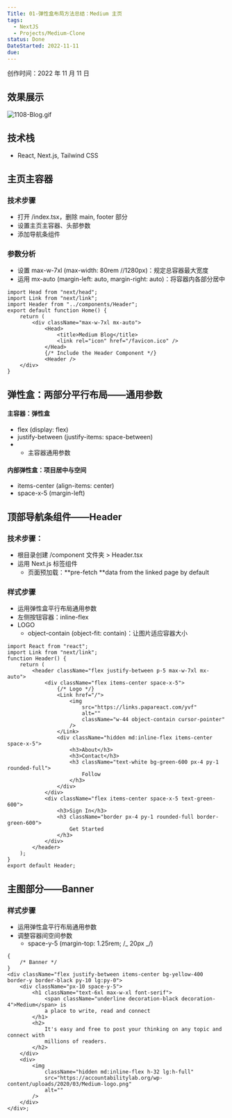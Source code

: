```yaml
---
Title: 01-弹性盒布局方法总结：Medium 主页
tags:
  - NextJS
  - Projects/Medium-Clone
status: Done
DateStarted: 2022-11-11
due:
---
```


创作时间：2022 年 11 月 11 日

## 效果展示

![1108-Blog.gif](https://cdn.nlark.com/yuque/0/2022/gif/29677165/1667878225708-5cec9e05-5afe-48a0-8b92-8bca6cc384bd.gif#averageHue=%23efc800&clientId=u5e673f1f-7ab0-4&crop=0&crop=0&crop=1&crop=1&from=drop&height=254&id=ube1ff0d6&margin=%5Bobject%20Object%5D&name=1108-Blog.gif&originHeight=1141&originWidth=2518&originalType=binary&ratio=1&rotation=0&showTitle=false&size=3966181&status=done&style=none&taskId=uc9f6bccc-91d0-4dfe-86ec-bbd40bff4b4&title=&width=561)

## 技术栈

- React, Next.js, Tailwind CSS

## 主页主容器

### 技术步骤

- 打开 /index.tsx，删除 main, footer 部分
- 设置主页主容器、头部参数
- 添加导航条组件

### 参数分析

- 设置 max-w-7xl (max-width: 80rem //1280px)：规定总容器最大宽度
- 运用 mx-auto (margin-left: auto, margin-right: auto)：将容器内各部分居中

```tsx
import Head from "next/head";
import Link from "next/link";
import Header from "../components/Header";
export default function Home() {
	return (
		<div className="max-w-7xl mx-auto">
			<Head>
				<title>Medium Blog</title>
				<link rel="icon" href="/favicon.ico" />
			</Head>
			{/* Include the Header Component */}
			<Header />
    </div>
}
```

## 弹性盒：两部分平行布局——通用参数

#### 主容器：弹性盒

- flex (display: flex)
- justify-between (justify-items: space-between)
- - 主容器通用参数

#### 内部弹性盒：项目居中与空间

- items-center (align-items: center)
- space-x-5 (margin-left)

## 顶部导航条组件——Header

### 技术步骤：

- 根目录创建 /component 文件夹 > Header.tsx
- 运用 Next.js <Link> 标签组件
  - 页面预加载：**pre-fetch **data from the linked page by default

### 样式步骤

- 运用弹性盒平行布局通用参数
- 左侧按钮容器：inline-flex
- LOGO
  - object-contain (object-fit: contain)：让图片适应容器大小

```tsx
import React from "react";
import Link from "next/link";
function Header() {
	return (
		<header className="flex justify-between p-5 max-w-7xl mx-auto">
			<div className="flex items-center space-x-5">
				{/* Logo */}
				<Link href="/">
					<img
						src="https://links.papareact.com/yvf"
						alt=""
						className="w-44 object-contain cursor-pointer"
					/>
				</Link>
				<div className="hidden md:inline-flex items-center space-x-5">
					<h3>About</h3>
					<h3>Contact</h3>
					<h3 className="text-white bg-green-600 px-4 py-1 rounded-full">
						Follow
					</h3>
				</div>
			</div>
			<div className="flex items-center space-x-5 text-green-600">
				<h3>Sign In</h3>
				<h3 className="border px-4 py-1 rounded-full border-green-600">
					Get Started
				</h3>
			</div>
		</header>
	);
}
export default Header;
```

## 主图部分——Banner

### 样式步骤

- 运用弹性盒平行布局通用参数
- 调整容器间空间参数
  - space-y-5 (margin-top: 1.25rem; /_ 20px _/)

```tsx
{
	/* Banner */
}
<div className="flex justify-between items-center bg-yellow-400 border-y border-black py-10 lg:py-0">
	<div className="px-10 space-y-5">
		<h1 className="text-6xl max-w-xl font-serif">
			<span className="underline decoration-black decoration-4">Medium</span> is
			a place to write, read and connect
		</h1>
		<h2>
			It's easy and free to post your thinking on any topic and connect with
			millions of readers.
		</h2>
	</div>
	<div>
		<img
			className="hidden md:inline-flex h-32 lg:h-full"
			src="https://accountabilitylab.org/wp-content/uploads/2020/03/Medium-logo.png"
			alt=""
		/>
	</div>
</div>;
```
